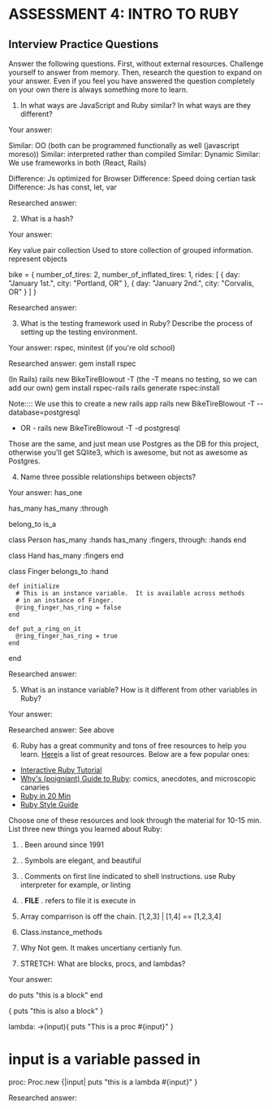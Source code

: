 # ASSESSMENT 4: INTRO TO RUBY
## Interview Practice Questions

Answer the following questions. First, without external resources. Challenge yourself to answer from memory. Then, research the question to expand on your answer. Even if you feel you have answered the question completely on your own there is always something more to learn.   

1. In what ways are JavaScript and Ruby similar? In what ways are they different?

  Your answer:
  
  Similar:  OO (both can be programmed functionally as well (javascript moreso))
  Similar: interpreted rather than compiled
  Similar: Dynamic
  Similar: We use frameworks in both (React, Rails)
  
  Difference:  Js optimized for Browser
  Difference: Speed doing certian task
  Difference: Js has const, let, var
  


  Researched answer:



2. What is a hash?

  Your answer:
  
  Key value pair collection
  Used to store collection of grouped information.
  represent objects
  
  
  bike = {
    number_of_tires: 2,
    number_of_inflated_tires: 1,
    rides: [
      {
        day: "January 1st.",
        city: "Portland, OR"
      },
      {
        day: "January 2nd.",
        city: "Corvalis, OR"
      }
    ]
  }

  Researched answer:



3. What is the testing framework used in Ruby? Describe the process of setting up the testing environment.

  Your answer:
  rspec, 
  minitest (if you're old school)

  Researched answer:
  gem install rspec
  
  (In Rails)
  rails new BikeTireBlowout -T  (the -T means no testing, so we can add our own)
  gem install rspec-rails
  rails generate rspec:install


Note::::
We use this to create a new rails app
rails new BikeTireBlowout -T --database=postgresql
- OR -
rails new BikeTireBlowout -T -d postgresql

Those are the same, and just mean use Postgres as the DB for this project, otherwise you'll get SQlite3, which is awesome, but not as awesome as Postgres.


4. Name three possible relationships between objects?

  Your answer:
  has_one
  
  has_many
  has_many :through
  
  belong_to
  is_a


  class Person
    has_many :hands
    has_many :fingers, through: :hands
  end
  
  class Hand
    has_many :fingers
  end
  
  class Finger
    belongs_to :hand
    
    def initialize
      # This is an instance variable.  It is available across methods
      # in an instance of Finger.
      @ring_finger_has_ring = false
    end
    
    def put_a_ring_on_it
      @ring_finger_has_ring = true
    end
  end
  
  
  
  Researched answer:



5. What is an instance variable? How is it different from other variables in Ruby?

  Your answer:

  Researched answer:
  See above



6. Ruby has a great community and tons of free resources to help you learn. [Here](https://www.ruby-lang.org/en/documentation/)is a list of great resources. Below are a few popular ones:
- [Interactive Ruby Tutorial](http://tryruby.org/levels/1/challenges/0)
- [Why's (poigniant) Guide to Ruby](http://poignant.guide/book/chapter-1.html): comics, anecdotes, and microscopic canaries
- [Ruby in 20 Min](https://www.ruby-lang.org/en/documentation/quickstart/)
- [Ruby Style Guide](https://rubystyle.guide/)

Choose one of these resources and look through the material for 10-15 min. List three new things you learned about Ruby:

1) . Been around since 1991

2) . Symbols are elegant, and beautiful

3) . Comments on first line indicated to shell instructions.  use Ruby interpreter for example, or linting

4) . __FILE__ . refers to file it is execute in

5) Array comparrison is off the chain.  [1,2,3] | [1,4] == [1,2,3,4]

6) Class.instance_methods

7) Why Not gem.  It makes uncertiany certianly fun.



7. STRETCH: What are blocks, procs, and lambdas?

  Your answer:
  
  do 
    puts "this is a block"
  end

  { 
    puts "this is also a block"
  }
  
  lambda:
  ->(input){ puts "This is a proc #{input}" }
  # input is a variable passed in
  
  proc:
  Proc.new {|input| puts "this is a lambda #{input}" }
  
  
  Researched answer:
